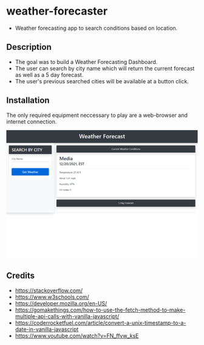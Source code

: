 # weather-forecaster
- Weather forecasting app to search conditions based on location. 

## Description

- The goal was to build a Weather Forecasting Dashboard. 
- The user can search by city name which will return the current forecast as well as a 5 day forecast.
- The user's previous searched cities will be available at a button click.

## Installation
The only required equipment neccessary to play are a web-browser and internet connection.


![image](assets/images/weatherScreenshot.png)
    
## Credits
- https://stackoverflow.com/
- https://www.w3schools.com/
- https://developer.mozilla.org/en-US/
- https://gomakethings.com/how-to-use-the-fetch-method-to-make-multiple-api-calls-with-vanilla-javascript/
- https://coderrocketfuel.com/article/convert-a-unix-timestamp-to-a-date-in-vanilla-javascript
- https://www.youtube.com/watch?v=FN_ffvw_ksE
